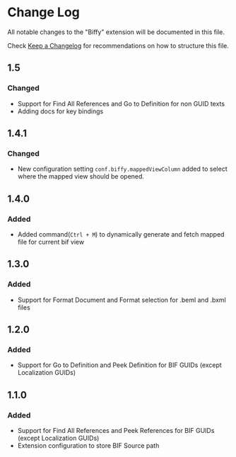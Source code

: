 # Change Log
All notable changes to the "Biffy" extension will be documented in this file.

Check [Keep a Changelog](http://keepachangelog.com/) for recommendations on how to structure this file.

## 1.5
### Changed
* Support for Find All References and Go to Definition for non GUID texts
* Adding docs for key bindings 

## 1.4.1
### Changed
* New configuration setting `conf.biffy.mappedViewColumn` added to select where the mapped view should be opened.

## 1.4.0
### Added 
* Added command(`Ctrl + M`) to dynamically generate and fetch mapped file for current bif view

## 1.3.0
### Added
* Support for Format Document and Format selection for .beml and .bxml files
 
## 1.2.0
### Added
* Support for Go to Definition and Peek Definition for BIF GUIDs (except Localization GUIDs)

## 1.1.0
### Added
* Support for Find All References and Peek References for BIF GUIDs (except Localization GUIDs)
* Extension configuration to store BIF Source path
